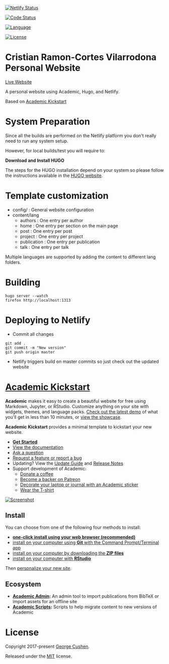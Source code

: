 <!-- Build Status -->
[![Netlify Status](https://api.netlify.com/api/v1/badges/eb9743e0-12bd-41ac-b8e9-0ffb7132265f/deploy-status)](https://app.netlify.com/sites/cristianrcv/deploys)  

<!-- Code status -->
[![Code Status](https://api.codacy.com/project/badge/Grade/cb48abdc642a4c159705ae77188fbf5a)](https://www.codacy.com/app/cristianrcv/personal-webpage?utm_source=github.com&amp;utm_medium=referral&amp;utm_content=cristianrcv/personal-webpage&amp;utm_campaign=Badge_Grade)

<!-- Main Repository language -->
[![Language](https://img.shields.io/badge/language-Shell-yellowgreen.svg)](https://img.shields.io/badge/language-JavaScript-brightgreen.svg)

<!-- Repository License -->
[![License](https://img.shields.io/badge/License-MIT-yellow.svg)](https://github.com/cristianrcv/personal-webpage/blob/master/LICENSE.md)


Cristian Ramon-Cortes Vilarrodona Personal Website
=============================

[Live Website](https://cristianrcv.netlify.com)


A personal website using Academic, Hugo, and Netlify.

Based on [Academic Kickstart](https://github.com/sourcethemes/academic-kickstart.git)


# System Preparation

Since all the builds are performed on the Netlify platform you don't really need to run any system setup.

However, for local builds/test you will require to:

**Download and Install HUGO**

The steps for the HUGO installation depend on your system so please follow the instructions available in the [HUGO website](https://gohugo.io/getting-started/installing/).


# Template customization


- config/ : General website configuration
- content/lang
    - authors : One entry per author
    - home : One entry per section on the main page
    - post : One entry per post
    - project : One entry per project
    - publication : One entry per publication
    - talk : One entry per talk

Multiple languages are supported by adding the content to different lang folders.


# Building

```shell
hugo server --watch
firefox http://localhost:1313
```

# Deploying to Netlify

- Commit all changes
```shell
git add .
git commit -m "New version"
git push origin master
```

- Netlify triggers build on master commits so just check out the updated website


# [Academic Kickstart](https://sourcethemes.com/academic/)

**Academic** makes it easy to create a beautiful website for free using Markdown, Jupyter, or RStudio. Customize anything on your site with widgets, themes, and language packs. [Check out the latest demo](https://academic-demo.netlify.com/) of what you'll get in less than 10 minutes, or [view the showcase](https://sourcethemes.com/academic/#expo).

**Academic Kickstart** provides a minimal template to kickstart your new website.

- [**Get Started**](#install)
- [View the documentation](https://sourcethemes.com/academic/docs/)
- [Ask a question](http://discuss.gohugo.io/)
- [Request a feature or report a bug](https://github.com/gcushen/hugo-academic/issues)
- Updating? View the [Update Guide](https://sourcethemes.com/academic/docs/update/) and [Release Notes](https://sourcethemes.com/academic/updates/)
- Support development of Academic:
  - [Donate a coffee](https://paypal.me/cushen)
  - [Become a backer on Patreon](https://www.patreon.com/cushen)
  - [Decorate your laptop or journal with an Academic sticker](https://www.redbubble.com/people/neutreno/works/34387919-academic)
  - [Wear the T-shirt](https://academic.threadless.com/)

[![Screenshot](https://raw.githubusercontent.com/gcushen/hugo-academic/master/academic.png)](https://github.com/gcushen/hugo-academic/)

## Install

You can choose from one of the following four methods to install:

* [**one-click install using your web browser (recommended)**](https://sourcethemes.com/academic/docs/install/#install-with-web-browser)
* [install on your computer using **Git** with the Command Prompt/Terminal app](https://sourcethemes.com/academic/docs/install/#install-with-git)
* [install on your computer by downloading the **ZIP files**](https://sourcethemes.com/academic/docs/install/#install-with-zip)
* [install on your computer with **RStudio**](https://sourcethemes.com/academic/docs/install/#install-with-rstudio)

Then [personalize your new site](https://sourcethemes.com/academic/docs/get-started/).

## Ecosystem

* **[Academic Admin](https://github.com/sourcethemes/academic-admin):** An admin tool to import publications from BibTeX or import assets for an offline site
* **[Academic Scripts](https://github.com/sourcethemes/academic-scripts):** Scripts to help migrate content to new versions of Academic


# License

Copyright 2017-present [George Cushen](https://georgecushen.com).

Released under the [MIT](https://github.com/sourcethemes/academic-kickstart/blob/master/LICENSE.md) license.

